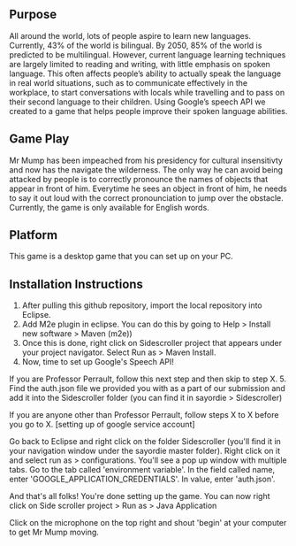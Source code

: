 Purpose 
------------------------
All around the world, lots of people aspire to learn new languages. Currently, 43% of the world is bilingual. By 2050, 85% of the world is predicted to be multilingual. However, current language learning techniques are largely limited to reading and writing, with little emphasis on spoken language. This often affects people’s ability to actually speak the language in real world situations, such as to communicate effectively in the workplace, to start conversations with locals while travelling and to pass on their second language to their children. Using Google’s speech API we created to a game that helps people improve their spoken language abilities. 

Game Play
------------------------
Mr Mump has been impeached from his presidency for cultural insensitivty and now has the navigate the wilderness. The only way he can avoid being attacked by people is to correctly pronounce the names of objects that appear in front of him. Everytime he sees an object in front of him, he needs to say it out loud with the correct pronounciation to jump over the obstacle. Currently, the game is only available for English words. 

Platform
------------------------
This game is a desktop game that you can set up on your PC. 

Installation Instructions
------------------------
1. After pulling this github repository, import the local repository into Eclipse. 
2. Add M2e plugin in eclipse. You can do this by going to Help > Install new software > Maven (m2e))
3. Once this is done, right click on Sidescroller project that appears under your project navigator. Select Run as > Maven Install.
4. Now, time to set up Google's Speech API! 

If you are Professor Perrault, follow this next step and then skip to step X.
5. Find the auth.json file we provided you with as a part of our submission and add it into the Sidescroller folder (you can find it in sayordie > Sidescroller)

If you are anyone other than Professor Perrault, follow steps X to X before you go to X. 
[setting up of google service account]

Go back to Eclipse and right click on the folder Sidescroller (you'll find it in your navigation window under the sayordie master folder). Right click on it and select run as > configurations. You'll see a pop up window with multiple tabs. Go to the tab called 'environment variable'. In the field called name, enter 'GOOGLE_APPLICATION_CREDENTIALS'. In value, enter 'auth.json'. 

And that's all folks! You're done setting up the game. You can now right click on Side scroller project > Run as > Java Application 

Click on the microphone on the top right and shout 'begin' at your computer to get Mr Mump moving. 


